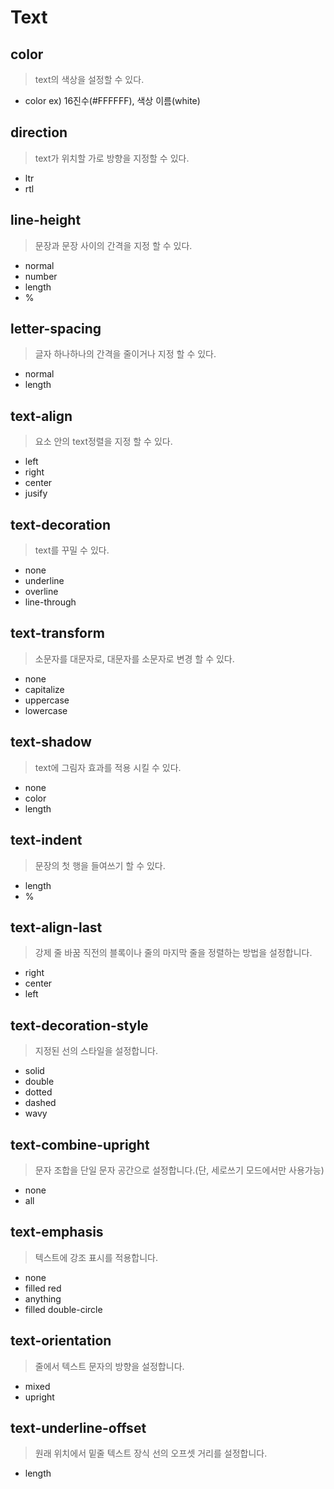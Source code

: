 # Text

## color
> text의 색상을 설정할 수 있다.
* color ex) 16진수(#FFFFFF), 색상 이름(white)

## direction 
> text가 위치할 가로 방향을 지정할 수 있다.
* ltr
* rtl

## line-height
> 문장과 문장 사이의 간격을 지정 할 수 있다.
* normal
* number
* length
* %

## letter-spacing
> 글자 하나하나의 간격을 줄이거나 지정 할 수 있다.
* normal
* length

## text-align
> 요소 안의 text정렬을 지정 할 수 있다.
* left
* right
* center
* jusify

## text-decoration
> text를 꾸밀 수 있다.
* none
* underline
* overline
* line-through

## text-transform
> 소문자를 대문자로, 대문자를 소문자로 변경 할 수 있다.
* none
* capitalize
* uppercase
* lowercase

## text-shadow
> text에 그림자 효과를 적용 시킬 수 있다.
* none
* color
* length

## text-indent
> 문장의 첫 행을 들여쓰기 할 수 있다.
* length
* %

## text-align-last
> 강제 줄 바꿈 직전의 블록이나 줄의 마지막 줄을 정렬하는 방법을 설정합니다.
* right
* center
* left

## text-decoration-style
> 지정된 선의 스타일을 설정합니다.
* solid
* double
* dotted
* dashed
* wavy

## text-combine-upright
> 문자 조합을 단일 문자 공간으로 설정합니다.(단, 세로쓰기 모드에서만 사용가능)
* none
* all

## text-emphasis
> 텍스트에 강조 표시를 적용합니다.
* none
* filled red
* anything
* filled double-circle

## text-orientation
> 줄에서 텍스트 문자의 방향을 설정합니다.
* mixed
* upright

## text-underline-offset
> 원래 위치에서 밑줄 텍스트 장식 선의 오프셋 거리를 설정합니다.
* length
